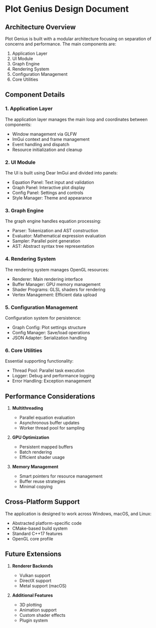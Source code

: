 # Plot Genius Design Document

## Architecture Overview

Plot Genius is built with a modular architecture focusing on separation of concerns and performance. The main components are:

1. Application Layer
2. UI Module
3. Graph Engine
4. Rendering System
5. Configuration Management
6. Core Utilities

## Component Details

### 1. Application Layer

The application layer manages the main loop and coordinates between components:

- Window management via GLFW
- ImGui context and frame management
- Event handling and dispatch
- Resource initialization and cleanup

### 2. UI Module

The UI is built using Dear ImGui and divided into panels:

- Equation Panel: Text input and validation
- Graph Panel: Interactive plot display
- Config Panel: Settings and controls
- Style Manager: Theme and appearance

### 3. Graph Engine

The graph engine handles equation processing:

- Parser: Tokenization and AST construction
- Evaluator: Mathematical expression evaluation
- Sampler: Parallel point generation
- AST: Abstract syntax tree representation

### 4. Rendering System

The rendering system manages OpenGL resources:

- Renderer: Main rendering interface
- Buffer Manager: GPU memory management
- Shader Programs: GLSL shaders for rendering
- Vertex Management: Efficient data upload

### 5. Configuration Management

Configuration system for persistence:

- Graph Config: Plot settings structure
- Config Manager: Save/load operations
- JSON Adapter: Serialization handling

### 6. Core Utilities

Essential supporting functionality:

- Thread Pool: Parallel task execution
- Logger: Debug and performance logging
- Error Handling: Exception management

## Performance Considerations

1. **Multithreading**
   - Parallel equation evaluation
   - Asynchronous buffer updates
   - Worker thread pool for sampling

2. **GPU Optimization**
   - Persistent mapped buffers
   - Batch rendering
   - Efficient shader usage

3. **Memory Management**
   - Smart pointers for resource management
   - Buffer reuse strategies
   - Minimal copying

## Cross-Platform Support

The application is designed to work across Windows, macOS, and Linux:

- Abstracted platform-specific code
- CMake-based build system
- Standard C++17 features
- OpenGL core profile

## Future Extensions

1. **Renderer Backends**
   - Vulkan support
   - DirectX support
   - Metal support (macOS)

2. **Additional Features**
   - 3D plotting
   - Animation support
   - Custom shader effects
   - Plugin system 